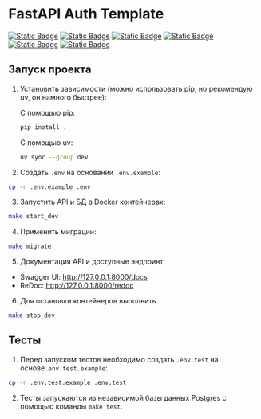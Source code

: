 # FastAPI Auth Template

[![Static Badge](https://img.shields.io/badge/python-3670A0?style=for-the-badge&logo=python&logoColor=ffdd54)](https://www.python.org)
[![Static Badge](https://img.shields.io/badge/FastAPI-005571?style=for-the-badge&logo=fastapi)](https://fastapi.tiangolo.com/)
[![Static Badge](https://img.shields.io/badge/-Swagger-%23Clojure?style=for-the-badge&logo=swagger&logoColor=white)](https://swagger.io)
[![Static Badge](https://img.shields.io/badge/postgresql-4169e1?style=for-the-badge&logo=postgresql&logoColor=white)](https://www.postgresql.org)
[![Static Badge](https://img.shields.io/badge/-SQLAlchemy-ffd54?style=for-the-badge&logo=sqlalchemy&logoColor=white)](https://www.sqlalchemy.org/)
[![Static Badge](https://img.shields.io/badge/docker-257bd6?style=for-the-badge&logo=docker&logoColor=white)](https://www.docker.com/)


## Запуск проекта
1. Установить зависимости (можно использовать pip, но рекомендую uv, он намного быстрее): 

   С помощью pip:
   ```bash
   pip install . 
   ```

   С помощью uv:
   ```bash
   uv sync --group dev
   ```

2. Создать `.env` на основании `.env.example`:

```bash
cp -r .env.example .env
```

3. Запустить API и БД в Docker контейнерах:
```bash
make start_dev
```

4. Применить миграции:
```bash
make migrate
```

5. Документация API и доступные эндпоинт:
* Swagger UI: http://127.0.0.1:8000/docs
* ReDoc: http://127.0.0.1:8000/redoc

6. Для остановки контейнеров выполнить
```bash
make stop_dev
```

## Тесты
1. Перед запуском тестов необходимо создать `.env.test` на основе`.env.test.example`:
```bash
cp -r .env.test.example .env.test
```

2. Тесты запускаются из независимой базы данных Postgres с помощью команды `make test`.
